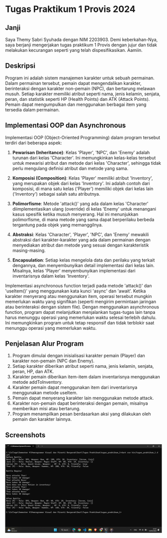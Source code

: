 # Tugas Praktikum 1 Provis 2024

## Janji

Saya Themy Sabri Syuhada dengan NIM 2203903.
Demi keberkahan-Nya, saya berjanji mengerjakan
tugas praktikum 1 Provis dengan jujur dan tidak melakukan kecurangan seperti yang telah dispesifikasikan.
Aamiin.

## Deskripsi

Program ini adalah sistem manajemen karakter untuk sebuah permainan. Dalam permainan tersebut, pemain dapat mengendalikan karakter, berinteraksi dengan karakter non-pemain (NPC), dan bertarung melawan musuh. Setiap karakter memiliki atribut seperti nama, jenis kelamin, senjata, peran, dan statistik seperti HP (Health Points) dan ATK (Attack Points). Pemain dapat mengumpulkan dan menggunakan berbagai item yang tersedia dalam permainan.

## Implementasi OOP dan Asynchronous

Implementasi OOP (Object-Oriented Programming) dalam program tersebut terdiri dari beberapa aspek:

1. **Pewarisan (Inheritance)**: Kelas 'Player', 'NPC', dan 'Enemy' adalah turunan dari kelas 'Character'. Ini memungkinkan kelas-kelas tersebut untuk mewarisi atribut dan metode dari kelas 'Character', sehingga tidak perlu mengulang definisi atribut dan metode yang sama.

2. **Komposisi (Composition)**: Kelas 'Player' memiliki atribut 'Inventory', yang merupakan objek dari kelas 'Inventory'. Ini adalah contoh dari komposisi, di mana satu kelas ('Player') memiliki objek dari kelas lain ('Inventory') sebagai salah satu atributnya.

3. **Polimorfisme**: Metode 'attack()' yang ada dalam kelas 'Character' diimplementasikan ulang (override) di kelas 'Enemy' untuk menangani kasus spesifik ketika musuh menyerang. Hal ini menunjukkan polimorfisme, di mana metode yang sama dapat berperilaku berbeda tergantung pada objek yang memanggilnya.

4. **Abstraksi**: Kelas 'Character', 'Player', 'NPC', dan 'Enemy' mewakili abstraksi dari karakter-karakter yang ada dalam permainan dengan menyediakan atribut dan metode yang sesuai dengan karakteristik masing-masing.

5. **Encapsulation**: Setiap kelas mengelola data dan perilaku yang terkait dengannya, dan menyembunyikan detail implementasi dari kelas lain. Misalnya, kelas 'Player' menyembunyikan implementasi dari inventarisnya dalam kelas 'Inventory'.

Implementasi asynchronous function terjadi pada metode 'attack()' dan 'useItem()' yang menggunakan kata kunci 'async' dan 'await'. Ketika karakter menyerang atau menggunakan item, operasi tersebut mungkin memerlukan waktu yang signifikan (seperti mengirim permintaan jaringan atau berinteraksi dengan sistem file). Dengan menggunakan asynchronous function, program dapat melanjutkan menjalankan tugas-tugas lain tanpa harus menunggu operasi yang memerlukan waktu selesai terlebih dahulu. Ini memungkinkan program untuk tetap responsif dan tidak terblokir saat menunggu operasi yang memerlukan waktu.

## Penjelasan Alur Program

1. Program dimulai dengan inisialisasi karakter pemain (Player) dan karakter non-pemain (NPC dan Enemy).
2. Setiap karakter diberikan atribut seperti nama, jenis kelamin, senjata, peran, HP, dan ATK.
3. Karakter pemain diberikan item-item dalam inventarisnya menggunakan metode addToInventory.
4. Karakter pemain dapat menggunakan item dari inventarisnya menggunakan metode useItem.
5. Pemain dapat menyerang karakter lain menggunakan metode attack.
6. Karakter non-pemain dapat berinteraksi dengan pemain, misalnya memberikan misi atau bertarung.
7. Program menampilkan pesan berdasarkan aksi yang dilakukan oleh pemain dan karakter lainnya.

## Screenshots

![Run dart](image.png)
